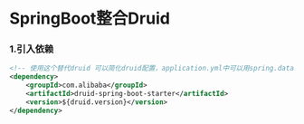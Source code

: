 # SpringBoot整合Druid

### 1.引入依赖
```xml
<!-- 使用这个替代druid 可以简化druid配置，application.yml中可以用spring.datasource.druid.xxx直接配置 -->
<dependency>
    <groupId>com.alibaba</groupId>
    <artifactId>druid-spring-boot-starter</artifactId>
    <version>${druid.version}</version>
</dependency>
```

